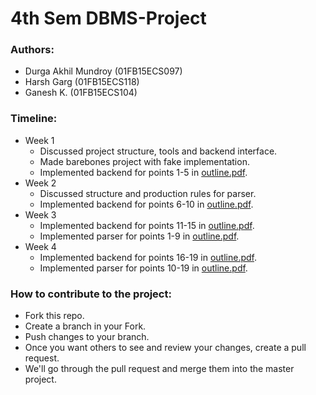 # 4th Sem DBMS-Project #

### Authors: ###
* Durga Akhil Mundroy (01FB15ECS097)
* Harsh Garg (01FB15ECS118)
* Ganesh K. (01FB15ECS104)

### Timeline: ###
* Week 1
	* Discussed project structure, tools and backend interface.
	* Made barebones project with fake implementation.
	* Implemented backend for points 1-5 in [outline.pdf](https://github.com/akhilmd/titanium-bass/raw/master/outline.pdf).
* Week 2
	* Discussed structure and production rules for parser.
	* Implemented backend for points 6-10 in [outline.pdf](https://github.com/akhilmd/titanium-bass/raw/master/outline.pdf).
* Week 3
	* Implemented backend for points 11-15 in [outline.pdf](https://github.com/akhilmd/titanium-bass/raw/master/outline.pdf).
	* Implemented parser for points 1-9 in [outline.pdf](https://github.com/akhilmd/titanium-bass/raw/master/outline.pdf).
* Week 4
	* Implemented backend for points 16-19 in [outline.pdf](https://github.com/akhilmd/titanium-bass/raw/master/outline.pdf).
	* Implemented parser for points 10-19 in [outline.pdf](https://github.com/akhilmd/titanium-bass/raw/master/outline.pdf).

### How to contribute to the project: ###

* Fork this repo.
* Create a branch in your Fork.
* Push changes to your branch.
* Once you want others to see and review your changes, create a pull request.
* We'll go through the pull request and merge them into the master project.
